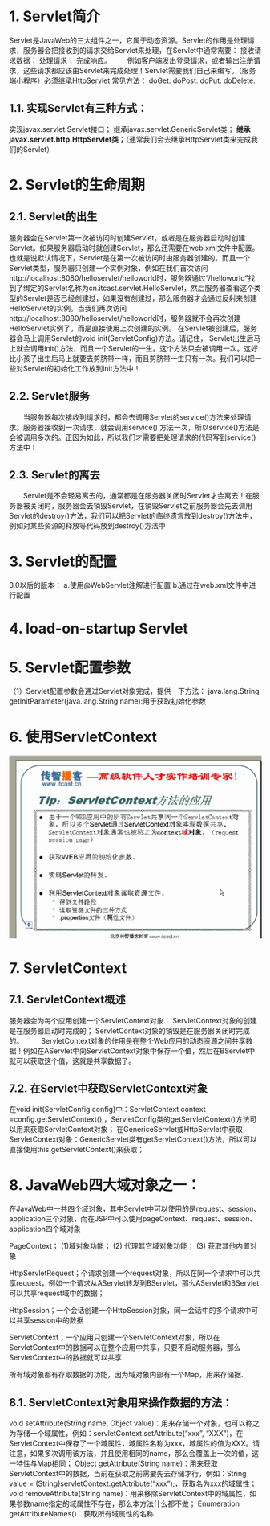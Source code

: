 # 1. Servlet简介
Servlet是JavaWeb的三大组件之一，它属于动态资源。Servlet的作用是处理请求，服务器会把接收到的请求交给Servlet来处理，在Servlet中通常需要：
接收请求数据；
处理请求；
完成响应。
　　例如客户端发出登录请求，或者输出注册请求，这些请求都应该由Servlet来完成处理！Servlet需要我们自己来编写。（服务端小程序）必须继承HttpServlet
常见方法：
doGet:
doPost:
doPut:
doDelete:
## 1.1. 实现Servlet有三种方式：
实现javax.servlet.Servlet接口；
继承javax.servlet.GenericServlet类；
**继承javax.servlet.http.HttpServlet类；**（通常我们会去继承HttpServlet类来完成我们的Servlet）
# 2. Servlet的生命周期
## 2.1. Servlet的出生
   服务器会在Servlet第一次被访问时创建Servlet，或者是在服务器启动时创建Servlet。如果服务器启动时就创建Servlet，那么还需要在web.xml文件中配置。也就是说默认情况下，Servlet是在第一次被访问时由服务器创建的。而且一个Servlet类型，服务器只创建一个实例对象，例如在我们首次访问http://localhost:8080/helloservlet/helloworld时，服务器通过“/helloworld”找到了绑定的Servlet名称为cn.itcast.servlet.HelloServlet，然后服务器查看这个类型的Servlet是否已经创建过，如果没有创建过，那么服务器才会通过反射来创建HelloServlet的实例。当我们再次访问http://localhost:8080/helloservlet/helloworld时，服务器就不会再次创建HelloServlet实例了，而是直接使用上次创建的实例。
       在Servlet被创建后，服务器会马上调用Servlet的void init(ServletConfig)方法。请记住， Servlet出生后马上就会调用init()方法，而且一个Servlet的一生。这个方法只会被调用一次。这好比小孩子出生后马上就要去剪脐带一样，而且剪脐带一生只有一次。我们可以把一些对Servlet的初始化工作放到init方法中！
## 2.2. Servlet服务
　　当服务器每次接收到请求时，都会去调用Servlet的service()方法来处理请求。服务器接收到一次请求，就会调用service() 方法一次，所以service()方法是会被调用多次的。正因为如此，所以我们才需要把处理请求的代码写到service()方法中！
## 2.3. Servlet的离去
　　Servlet是不会轻易离去的，通常都是在服务器关闭时Servlet才会离去！在服务器被关闭时，服务器会去销毁Servlet，在销毁Servlet之前服务器会先去调用Servlet的destroy()方法，我们可以把Servlet的临终遗言放到destroy()方法中，例如对某些资源的释放等代码放到destroy()方法中
# 3. Servlet的配置
3.0以后的版本：
a.使用@WebServlet注解进行配置
b.通过在web.xml文件中进行配置
# 4. load-on-startup Servlet
# 5. Servlet配置参数
（1）Servlet配置参数会通过Servlet对象完成，提供一下方法：
java.lang.String getInitParameter(java.lang.String name):用于获取初始化参数
# 6. 使用ServletContext
![](_v_images/_1534320609_26143.png)
# 7. ServletContext
## 7.1. ServletContext概述
服务器会为每个应用创建一个ServletContext对象：
ServletContext对象的创建是在服务器启动时完成的；
ServletContext对象的销毁是在服务器关闭时完成的。
　　 ServletContext对象的作用是在整个Web应用的动态资源之间共享数据！例如在AServlet中向ServletContext对象中保存一个值，然后在BServlet中就可以获取这个值，这就是共享数据了。
## 7.2. 在Servlet中获取ServletContext对象
   在void init(ServletConfig config)中：ServletContext context =config.getServletContext();，ServletConfig类的getServletContext()方法可以用来获取ServletContext对象；
  在GenericeServlet或HttpServlet中获取ServletContext对象：GenericServlet类有getServletContext()方法，所以可以直接使用this.getServletContext()来获取；
# 8. JavaWeb四大域对象之一：
在JavaWeb中一共四个域对象，其中Servlet中可以使用的是request、session、application三个对象，而在JSP中可以使用pageContext、request、session、application四个域对象

PageContext；
(1)域对象功能；
(2)	代理其它域对象功能；
(3)	获取其他内置对象


HttpServletRequest；个请求创建一个request对象，所以在同一个请求中可以共享request，例如一个请求从AServlet转发到BServlet，那么AServlet和BServlet可以共享request域中的数据；

HttpSession；一个会话创建一个HttpSession对象，同一会话中的多个请求中可以共享session中的数据

ServletContext；一个应用只创建一个ServletContext对象，所以在ServletContext中的数据可以在整个应用中共享，只要不启动服务器，那么ServletContext中的数据就可以共享

 所有域对象都有存取数据的功能，因为域对象内部有一个Map，用来存储据.
## 8.1. ServletContext对象用来操作数据的方法：
  void setAttribute(String name, Object value)：用来存储一个对象，也可以称之为存储一个域属性，例如：servletContext.setAttribute(“xxx”, “XXX”)，在ServletContext中保存了一个域属性，域属性名称为xxx，域属性的值为XXX。请注意，如果多次调用该方法，并且使用相同的name，那么会覆盖上一次的值，这一特性与Map相同；
  Object getAttribute(String name)：用来获取ServletContext中的数据，当前在获取之前需要先去存储才行，例如：String value = (String)servletContext.getAttribute(“xxx”);，获取名为xxx的域属性；
  void removeAttribute(String name)：用来移除ServletContext中的域属性，如果参数name指定的域属性不存在，那么本方法什么都不做；
	Enumeration getAttributeNames()：获取所有域属性的名称
